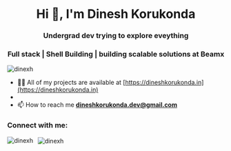 <h1 align="center">Hi 👋, I'm Dinesh Korukonda</h1>
<h3 align="center">Undergrad dev trying to explore eveything </h3>
<h3 align="center"> Full stack | Shell Building | building scalable solutions at Beamx </h3>
<p align="left"> <img src="https://komarev.com/ghpvc/?username=dinexh&label=Profile%20views&color=0e75b6&style=flat" alt="dinexh" /> </p>

- 👨‍💻 All of my projects are available at [https://dineshkorukonda.in](https://dineshkorukonda.in)
- 
- 📫 How to reach me **dineshkorukonda.dev@gmail.com**

<h3 align="left">Connect with me:</h3>
<p align="left">
</p>

<p>
  <img align="left" 
       src="https://github-readme-stats.vercel.app/api/top-langs?username=dinexh&show_icons=true&locale=en&layout=compact&theme=dark" 
       alt="dinexh" />
</p>

<p>&nbsp;
  <img align="center" 
       src="https://github-readme-stats.vercel.app/api?username=dinexh&show_icons=true&locale=en&theme=dark" 
       alt="dinexh" />
</p>
